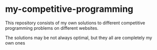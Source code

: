 # my-competitive-programming
This repository consists of my own solutions to different competitive programming problems on different websites.

The solutions may be not always optimal, but they all are completely my own ones
